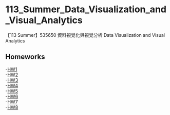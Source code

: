# 113_Summer_Data_Visualization_and_Visual_Analytics
【113 Summer】535650 資料視覺化與視覺分析 Data Visualization and Visual Analytics

## **Homeworks**
-[HW1](https://github.com/cinsiangNG/113_Summer_Data_Visualization_and_Visual_Analytics/tree/main/Homework%20%231%20--%20Scatter%20Plots)  
-[HW2](https://github.com/cinsiangNG/113_Summer_Data_Visualization_and_Visual_Analytics/tree/main/Homework%20%232%20--%20Parallel%20Coordinate%20Plots)  
-[HW3](https://github.com/cinsiangNG/113_Summer_Data_Visualization_and_Visual_Analytics/tree/main/Homework%20%233%20--%20Correlation%20matrices)  
-[HW4](https://github.com/cinsiangNG/113_Summer_Data_Visualization_and_Visual_Analytics/tree/main/Homework%20%234%20--%20Brushable%20Scatter%20Plot%20Matrix
)  
-[HW5](https://github.com/cinsiangNG/113_Summer_Data_Visualization_and_Visual_Analytics/tree/main/Homework%20%235%20--%20Stacked%20Bar%20Charts)  
-[HW6](https://github.com/cinsiangNG/113_Summer_Data_Visualization_and_Visual_Analytics/tree/main/Homework%20%236%20--%20ThemeRiver)  
-[HW7](https://github.com/cinsiangNG/113_Summer_Data_Visualization_and_Visual_Analytics/tree/main/Homework%20%237%20--%20Horizon%20Charts)  
-[HW8](https://github.com/cinsiangNG/113_Summer_Data_Visualization_and_Visual_Analytics/tree/main/Homework%20%238%20--%20Sankey%20Diagram)  

